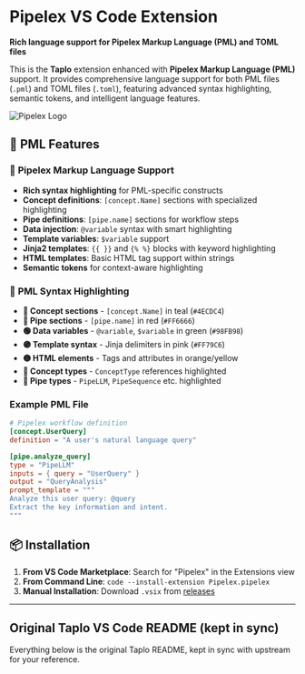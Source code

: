 # Pipelex VS Code Extension

**Rich language support for Pipelex Markup Language (PML) and TOML files**

This is the **Taplo** extension enhanced with **Pipelex Markup Language (PML)** support. It provides comprehensive language support for both PML files (`.pml`) and TOML files (`.toml`), featuring advanced syntax highlighting, semantic tokens, and intelligent language features.

![Pipelex Logo](pipelex-icon.png)

## 🚀 **PML Features**

### 📝 **Pipelex Markup Language Support**
- **Rich syntax highlighting** for PML-specific constructs
- **Concept definitions**: `[concept.Name]` sections with specialized highlighting  
- **Pipe definitions**: `[pipe.name]` sections for workflow steps
- **Data injection**: `@variable` syntax with smart highlighting
- **Template variables**: `$variable` support
- **Jinja2 templates**: `{{ }}` and `{% %}` blocks with keyword highlighting
- **HTML templates**: Basic HTML tag support within strings
- **Semantic tokens** for context-aware highlighting

### 🎨 **PML Syntax Highlighting**
- **🔵 Concept sections** - `[concept.Name]` in teal (`#4ECDC4`)
- **🔴 Pipe sections** - `[pipe.name]` in red (`#FF6666`) 
- **🟢 Data variables** - `@variable`, `$variable` in green (`#98FB98`)
- **🟣 Template syntax** - Jinja delimiters in pink (`#FF79C6`)
- **🟡 HTML elements** - Tags and attributes in orange/yellow
- **🔷 Concept types** - `ConceptType` references highlighted
- **🔶 Pipe types** - `PipeLLM`, `PipeSequence` etc. highlighted

### Example PML File
```toml
# Pipelex workflow definition
[concept.UserQuery]
definition = "A user's natural language query"

[pipe.analyze_query]
type = "PipeLLM"
inputs = { query = "UserQuery" }
output = "QueryAnalysis"
prompt_template = """
Analyze this user query: @query
Extract the key information and intent.
"""
```

## 📦 **Installation**
1. **From VS Code Marketplace**: Search for "Pipelex" in the Extensions view
2. **From Command Line**: `code --install-extension Pipelex.pipelex`
3. **Manual Installation**: Download `.vsix` from [releases](https://github.com/PipelexLab/vscode-pipelex/releases)

---

## Original Taplo VS Code README (kept in sync)

Everything below is the original Taplo README, kept in sync with upstream for your reference.
